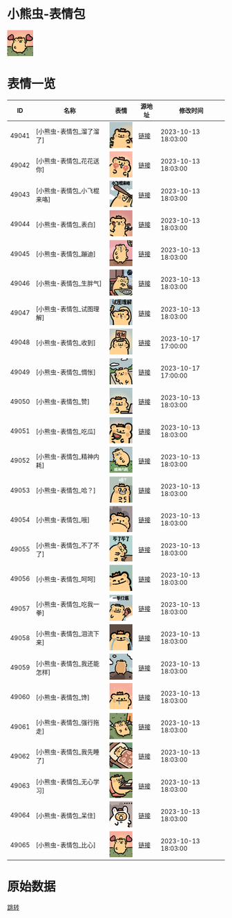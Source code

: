 # 小熊虫-表情包

<img src="./cover.png" height="60" alt="cover" />

# 表情一览

|ID|名称|表情|源地址|修改时间|
|----|----|----|----|----|
|49041|[小熊虫-表情包_溜了溜了]|<img src="./pic/049041_%5B小熊虫-表情包_溜了溜了%5D.png" height="60" alt="溜了溜了"/>|[链接](https://i0.hdslb.com/bfs/garb/b8106e4bc5193df3527e8968dd48ed6065d24daa.png)|2023-10-13 18:03:00|
|49042|[小熊虫-表情包_花花送你]|<img src="./pic/049042_%5B小熊虫-表情包_花花送你%5D.png" height="60" alt="花花送你"/>|[链接](https://i0.hdslb.com/bfs/garb/5518efdbc52b4aefc1355a7f028c8eade2d4af37.png)|2023-10-13 18:03:00|
|49043|[小熊虫-表情包_小飞棍来咯]|<img src="./pic/049043_%5B小熊虫-表情包_小飞棍来咯%5D.png" height="60" alt="小飞棍来咯"/>|[链接](https://i0.hdslb.com/bfs/garb/910b206fdc333e6b2fdd308a55f34ca7c84ce873.png)|2023-10-13 18:03:00|
|49044|[小熊虫-表情包_表白]|<img src="./pic/049044_%5B小熊虫-表情包_表白%5D.png" height="60" alt="表白"/>|[链接](https://i0.hdslb.com/bfs/garb/e6d980a069f547a79924052557ae1f7d3314cd91.png)|2023-10-13 18:03:00|
|49045|[小熊虫-表情包_蹦迪]|<img src="./pic/049045_%5B小熊虫-表情包_蹦迪%5D.png" height="60" alt="蹦迪"/>|[链接](https://i0.hdslb.com/bfs/garb/20ab483fd87ce1b44a803ae0b19c838cb1f7e0ff.png)|2023-10-13 18:03:00|
|49046|[小熊虫-表情包_生胖气]|<img src="./pic/049046_%5B小熊虫-表情包_生胖气%5D.png" height="60" alt="生胖气"/>|[链接](https://i0.hdslb.com/bfs/garb/323e0b59fd654cc49e09272bd762e5848a73d8f7.png)|2023-10-13 18:03:00|
|49047|[小熊虫-表情包_试图理解]|<img src="./pic/049047_%5B小熊虫-表情包_试图理解%5D.png" height="60" alt="试图理解"/>|[链接](https://i0.hdslb.com/bfs/garb/4b49e807cb32e863de59b68bdc8d1632ed6bad26.png)|2023-10-13 18:03:00|
|49048|[小熊虫-表情包_收到]|<img src="./pic/049048_%5B小熊虫-表情包_收到%5D.png" height="60" alt="收到"/>|[链接](https://i0.hdslb.com/bfs/garb/9d939c43fca5e676f17a37ead379eec7c9029699.png)|2023-10-17 17:00:00|
|49049|[小熊虫-表情包_惆怅]|<img src="./pic/049049_%5B小熊虫-表情包_惆怅%5D.png" height="60" alt="惆怅"/>|[链接](https://i0.hdslb.com/bfs/garb/7298ca6a0067c1d5b16dcd7a35d467a537ee6b6f.png)|2023-10-17 17:00:00|
|49050|[小熊虫-表情包_赞]|<img src="./pic/049050_%5B小熊虫-表情包_赞%5D.png" height="60" alt="赞"/>|[链接](https://i0.hdslb.com/bfs/garb/607d53605d37e18222e9e7d7f658ef8340b7fd0a.png)|2023-10-13 18:03:00|
|49051|[小熊虫-表情包_吃瓜]|<img src="./pic/049051_%5B小熊虫-表情包_吃瓜%5D.png" height="60" alt="吃瓜"/>|[链接](https://i0.hdslb.com/bfs/garb/0466ca4019cec263a43a6512ab2339f2beaf5a4a.png)|2023-10-13 18:03:00|
|49052|[小熊虫-表情包_精神内耗]|<img src="./pic/049052_%5B小熊虫-表情包_精神内耗%5D.png" height="60" alt="精神内耗"/>|[链接](https://i0.hdslb.com/bfs/garb/e3b0f277798c85d1150282e2ae96ed89c6510eeb.png)|2023-10-13 18:03:00|
|49053|[小熊虫-表情包_哈？]|<img src="./pic/049053_%5B小熊虫-表情包_哈？%5D.png" height="60" alt="哈？"/>|[链接](https://i0.hdslb.com/bfs/garb/7571a998330d379f3ac3335bcc3e2fc64cfa5384.png)|2023-10-13 18:03:00|
|49054|[小熊虫-表情包_哦]|<img src="./pic/049054_%5B小熊虫-表情包_哦%5D.png" height="60" alt="哦"/>|[链接](https://i0.hdslb.com/bfs/garb/533cba7c1cf4d66731f01946e1efd29b2f166713.png)|2023-10-13 18:03:00|
|49055|[小熊虫-表情包_不了不了]|<img src="./pic/049055_%5B小熊虫-表情包_不了不了%5D.png" height="60" alt="不了不了"/>|[链接](https://i0.hdslb.com/bfs/garb/859e575e4a2a793fb966bbc37f4fe57622181627.png)|2023-10-13 18:03:00|
|49056|[小熊虫-表情包_呵呵]|<img src="./pic/049056_%5B小熊虫-表情包_呵呵%5D.png" height="60" alt="呵呵"/>|[链接](https://i0.hdslb.com/bfs/garb/6634515fa48c9a051f3329012906201afcdcc02b.png)|2023-10-13 18:03:00|
|49057|[小熊虫-表情包_吃我一拳]|<img src="./pic/049057_%5B小熊虫-表情包_吃我一拳%5D.png" height="60" alt="吃我一拳"/>|[链接](https://i0.hdslb.com/bfs/garb/220cfed0ff55b7ef1b9e769f1f134f8985577e62.png)|2023-10-13 18:03:00|
|49058|[小熊虫-表情包_泪流下来]|<img src="./pic/049058_%5B小熊虫-表情包_泪流下来%5D.png" height="60" alt="泪流下来"/>|[链接](https://i0.hdslb.com/bfs/garb/41408e679347118c14a38b428762e67b31cb328f.png)|2023-10-13 18:03:00|
|49059|[小熊虫-表情包_我还能怎样]|<img src="./pic/049059_%5B小熊虫-表情包_我还能怎样%5D.png" height="60" alt="我还能怎样"/>|[链接](https://i0.hdslb.com/bfs/garb/4ab6f827d5c6866225e06247c3cae54f11d3a752.png)|2023-10-13 18:03:00|
|49060|[小熊虫-表情包_馋]|<img src="./pic/049060_%5B小熊虫-表情包_馋%5D.png" height="60" alt="馋"/>|[链接](https://i0.hdslb.com/bfs/garb/0749634995ba5798a1b687256714a3f20919154e.png)|2023-10-13 18:03:00|
|49061|[小熊虫-表情包_强行拖走]|<img src="./pic/049061_%5B小熊虫-表情包_强行拖走%5D.png" height="60" alt="强行拖走"/>|[链接](https://i0.hdslb.com/bfs/garb/f0672923f7a21a28e63df84288fc08ff78c3eaf9.png)|2023-10-13 18:03:00|
|49062|[小熊虫-表情包_我先睡了]|<img src="./pic/049062_%5B小熊虫-表情包_我先睡了%5D.png" height="60" alt="我先睡了"/>|[链接](https://i0.hdslb.com/bfs/garb/1ef983b14db73104590beefde00278dc0cb088fb.png)|2023-10-13 18:03:00|
|49063|[小熊虫-表情包_无心学习]|<img src="./pic/049063_%5B小熊虫-表情包_无心学习%5D.png" height="60" alt="无心学习"/>|[链接](https://i0.hdslb.com/bfs/garb/8ff822ec418f0da4540ce714a099b5d281fcde84.png)|2023-10-13 18:03:00|
|49064|[小熊虫-表情包_呆住]|<img src="./pic/049064_%5B小熊虫-表情包_呆住%5D.png" height="60" alt="呆住"/>|[链接](https://i0.hdslb.com/bfs/garb/80de8e11af053d2da62cdea788a48ab3380e9dfa.png)|2023-10-13 18:03:00|
|49065|[小熊虫-表情包_比心]|<img src="./pic/049065_%5B小熊虫-表情包_比心%5D.png" height="60" alt="比心"/>|[链接](https://i0.hdslb.com/bfs/garb/980ef13ba78fb2f9bb44947d1d5b53bb71ddff5d.png)|2023-10-13 18:03:00|

# 原始数据

[跳转](./raw.json)

